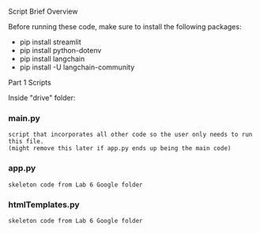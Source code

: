 Script Brief Overview

Before running these code, make sure to install the following packages:
- pip install streamlit
- pip install python-dotenv
- pip install langchain
- pip install -U langchain-community



Part 1 Scripts 


Inside "drive" folder:

### main.py
	script that incorporates all other code so the user only needs to run this file. 
	(might remove this later if app.py ends up being the main code)


### app.py
	skeleton code from Lab 6 Google folder
	
	
### htmlTemplates.py
	skeleton code from Lab 6 Google folder
